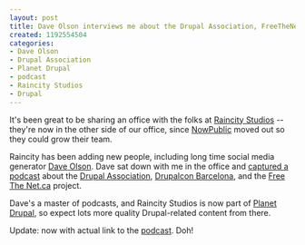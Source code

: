 ```yaml
--- 
layout: post
title: Dave Olson interviews me about the Drupal Association, FreeTheNet.ca, and ham in Barcelona
created: 1192554504
categories: 
- Dave Olson
- Drupal Association
- Planet Drupal
- podcast
- Raincity Studios
- Drupal
---
```

<p>It's been great to be sharing an office with the folks at <a href="http://www.raincitystudios.com">Raincity Studios</a> -- they're now in the other side of our office, since <a href="http://www.nowpublic.com">NowPublic</a> moved out so they could grow their team.</p>

<p>Raincity has been adding new people, including long time social media generator <a href="http://uncleweed.net">Dave Olson</a>. Dave sat down with me in the office and <a href="http://www.raincitystudios.com/thestandard/boris-mann-speaks-about-drupal-wi-fi-and-ham">captured a podcast</a> about the <a href="http://association.drupal.org">Drupal Association</a>, <a href="http://barcelona2007.drupalcon.org">Drupalcon Barcelona</a>, and the <a href="http://www.freethenet.ca">Free The Net.ca</a> project.</p>

<p>Dave's a master of podcasts, and Raincity Studios is now part of <a href="http://drupal.org/planet">Planet Drupal</a>, so expect lots more quality Drupal-related content from there.</p>
<!--break-->
<p>Update: now with actual link to the <a href="http://www.raincitystudios.com/thestandard/boris-mann-speaks-about-drupal-wi-fi-and-ham">podcast</a>. Doh!</p>
